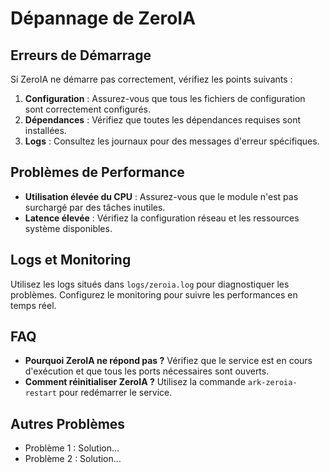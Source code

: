# Dépannage de ZeroIA

## Erreurs de Démarrage
Si ZeroIA ne démarre pas correctement, vérifiez les points suivants :

1. **Configuration** : Assurez-vous que tous les fichiers de configuration sont correctement configurés.
2. **Dépendances** : Vérifiez que toutes les dépendances requises sont installées.
3. **Logs** : Consultez les journaux pour des messages d'erreur spécifiques.

## Problèmes de Performance
- **Utilisation élevée du CPU** : Assurez-vous que le module n'est pas surchargé par des tâches inutiles.
- **Latence élevée** : Vérifiez la configuration réseau et les ressources système disponibles.

## Logs et Monitoring
Utilisez les logs situés dans `logs/zeroia.log` pour diagnostiquer les problèmes. Configurez le monitoring pour suivre les performances en temps réel.

## FAQ
- **Pourquoi ZeroIA ne répond pas ?**
  Vérifiez que le service est en cours d'exécution et que tous les ports nécessaires sont ouverts.
- **Comment réinitialiser ZeroIA ?**
  Utilisez la commande `ark-zeroia-restart` pour redémarrer le service.

## Autres Problèmes
- Problème 1 : Solution...
- Problème 2 : Solution...
